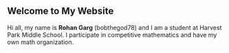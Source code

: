 ## Welcome to My Website

Hi all, my name is **Rohan Garg** (bobthegod78) and I am a student at Harvest Park Middle School. I participate in competitive mathematics and have my own math organization.

